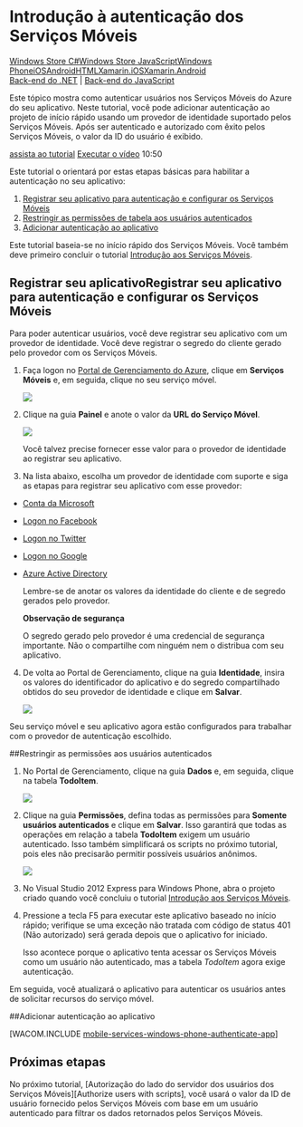 <properties linkid="develop-mobile-tutorials-get-started-with-users-wp8" urlDisplayName="Introdução à autenticação" pageTitle="Introdução à autenticação (Windows Phone) | Mobile Dev Center" metaKeywords="" description="Saiba como usar os Serviços Móveis para autenticar os usuários do seu aplicativo do Windows Phone por meio de vários provedores de identidade, incluindo Google, Facebook, Twitter e Microsoft." metaCanonical="" services="" documentationCenter="Mobile" title="Introdução à autenticação nos Serviços Móveis" authors="glenga" solutions="" manager="" editor="" />

# Introdução à autenticação dos Serviços Móveis
<div class="dev-center-tutorial-selector sublanding"><a href="/pt-br/documentation/articles/mobile-services-windows-store-dotnet-get-started-users" title="Windows Store C#">Windows Store C#</a><a href="/pt-br/documentation/articles/mobile-services-windows-store-javascript-get-started-users" title="Windows Store JavaScript">Windows Store JavaScript</a><a href="/pt-br/documentation/articles/mobile-services-windows-phone-get-started-users" title="Windows Phone" class="current">Windows Phone</a><a href="/pt-br/documentation/articles/mobile-services-ios-get-started-users" title="iOS">iOS</a><a href="/pt-br/documentation/articles/mobile-services-android-get-started-users" title="Android">Android</a><a href="/pt-br/documentation/articles/mobile-services-html-get-started-users" title="HTML">HTML</a><a href="/pt-br/documentation/articles/partner-xamarin-mobile-services-ios-get-started-users" title="Xamarin.iOS">Xamarin.iOS</a><a href="/pt-br/documentation/articles/partner-xamarin-mobile-services-android-get-started-users" title="Xamarin.Android">Xamarin.Android</a></div>
<div class="dev-center-tutorial-subselector"><a href="/pt-br/documentation/articles/mobile-services-dotnet-backend-windows-phone-get-started-users/" title="Back-end do .NET">Back-end do .NET</a> | <a href="/pt-br/documentation/articles/mobile-services-windows-phone-get-started-users/"  title="Back-end do JavaScript" class="current">Back-end do JavaScript</a></div>

<div class="dev-onpage-video-clear clearfix">
<div class="dev-onpage-left-content">

<p>Este tópico mostra como autenticar usuários nos Serviços Móveis do Azure do seu aplicativo. Neste tutorial, você pode adicionar autenticação ao projeto de início rápido usando um provedor de identidade suportado pelos Serviços Móveis. Após ser autenticado e autorizado com êxito pelos Serviços Móveis, o valor da ID do usuário é exibido.</p>
</div>
<div class="dev-onpage-video-wrapper"><a href="http://go.microsoft.com/fwlink/?LinkId=298631" target="_blank" class="label">assista ao tutorial</a> <a style="background-image: url('/media/devcenter/mobile/videos/mobile-wp8-get-started-authentication-180x120.png') !important;" href="http://go.microsoft.com/fwlink/?LinkId=298631" target="_blank" class="dev-onpage-video"><span class="icon">Executar o vídeo</span></a> <span class="time">10:50</span></div>
</div>  

Este tutorial o orientará por estas etapas básicas para habilitar a autenticação no seu aplicativo:

1. [Registrar seu aplicativo para autenticação e configurar os Serviços Móveis]
2. [Restringir as permissões de tabela aos usuários autenticados]
3. [Adicionar autenticação ao aplicativo]

Este tutorial baseia-se no início rápido dos Serviços Móveis. Você também deve primeiro concluir o tutorial [Introdução aos Serviços Móveis]. 

<h2><a name="register"></a><span class="short-header">Registrar seu aplicativo</span>Registrar seu aplicativo para autenticação e configurar os Serviços Móveis</h2>

Para poder autenticar usuários, você deve registrar seu aplicativo com um provedor de identidade. Você deve registrar o segredo do cliente gerado pelo provedor com os Serviços Móveis.

1. Faça logon no [Portal de Gerenciamento do Azure], clique em **Serviços Móveis** e, em seguida, clique no seu serviço móvel.

   	![][1]

2. Clique na guia **Painel** e anote o valor da **URL do Serviço Móvel**.

   	![][2]

    Você talvez precise fornecer esse valor para o provedor de identidade ao registrar seu aplicativo.

3. Na lista abaixo, escolha um provedor de identidade com suporte e siga as etapas para registrar seu aplicativo com esse provedor:

 - <a href="/pt-br/develop/mobile/how-to-guides/register-for-microsoft-authentication/" target="_blank">Conta da Microsoft</a>
 - <a href="/pt-br/develop/mobile/how-to-guides/register-for-facebook-authentication/" target="_blank">Logon no Facebook</a>
 - <a href="/pt-br/develop/mobile/how-to-guides/register-for-twitter-authentication/" target="_blank">Logon no Twitter</a>
 - <a href="/pt-br/develop/mobile/how-to-guides/register-for-google-authentication/" target="_blank">Logon no Google</a>
 - <a href="/pt-br/documentation/articles/mobile-services-how-to-register-active-directory-authentication/" target="_blank">Azure Active Directory</a>


    Lembre-se de anotar os valores da identidade do cliente e de segredo gerados pelo provedor.

    <div class="dev-callout"><b>Observação de segurança</b>
	<p>O segredo gerado pelo provedor é uma credencial de segurança importante. Não o compartilhe com ninguém nem o distribua com seu aplicativo.</p>
    </div>

4. De volta ao Portal de Gerenciamento, clique na guia **Identidade**, insira os valores do identificador do aplicativo e do segredo compartilhado obtidos do seu provedor de identidade e clique em **Salvar**.

   	![][3]

Seu serviço móvel e seu aplicativo agora estão configurados para trabalhar com o provedor de autenticação escolhido.

##<a name="permissions"></a>Restringir as permissões aos usuários autenticados

1. No Portal de Gerenciamento, clique na guia **Dados** e, em seguida, clique na tabela **TodoItem**. 

   	![][4]

2. Clique na guia **Permissões**, defina todas as permissões para **Somente usuários autenticados** e clique em **Salvar**. Isso garantirá que todas as operações em relação a tabela **TodoItem** exigem um usuário autenticado. Isso também simplificará os scripts no próximo tutorial, pois eles não precisarão permitir possíveis usuários anônimos.

   	![][5]

3. No Visual Studio 2012 Express para Windows Phone, abra o projeto criado quando você concluiu o tutorial [Introdução aos Serviços Móveis]. 

4. Pressione a tecla F5 para executar este aplicativo baseado no início rápido; verifique se uma exceção não tratada com código de status 401 (Não autorizado) será gerada depois que o aplicativo for iniciado. 
   
   	Isso acontece porque o aplicativo tenta acessar os Serviços Móveis como um usuário não autenticado, mas a tabela _TodoItem_ agora exige autenticação.

Em seguida, você atualizará o aplicativo para autenticar os usuários antes de solicitar recursos do serviço móvel.

##<a name="add-authentication"></a>Adicionar autenticação ao aplicativo

[WACOM.INCLUDE [mobile-services-windows-phone-authenticate-app](../includes/mobile-services-windows-phone-authenticate-app.md)]

## <a name="next-steps"> </a>Próximas etapas

No próximo tutorial, [Autorização do lado do servidor dos usuários dos Serviços Móveis][Authorize users with scripts], você usará o valor da ID de usuário fornecido pelos Serviços Móveis com base em um usuário autenticado para filtrar os dados retornados pelos Serviços Móveis. 

<!-- Anchors. -->
[Registrar seu aplicativo para autenticação e configurar os Serviços Móveis]: #register
[Restringir as permissões de tabela aos usuários autenticados]: #permissions
[Adicionar autenticação ao aplicativo]: #add-authentication
[Próximas etapas]:#next-steps

<!-- Images. -->
[1]: ./media/mobile-services-wp8-get-started-users/mobile-services-selection.png
[2]: ./media/mobile-services-wp8-get-started-users/mobile-service-uri.png
[3]: ./media/mobile-services-wp8-get-started-users/mobile-identity-tab.png
[4]: ./media/mobile-services-wp8-get-started-users/mobile-portal-data-tables.png
[5]: ./media/mobile-services-wp8-get-started-users/mobile-portal-change-table-perms.png

<!-- URLs. -->
[Enviar página de aplicativo]: http://go.microsoft.com/fwlink/p/?LinkID=266582
[Introdução aos Serviços Móveis]: /pt-br/develop/mobile/tutorials/get-started-wp8
[Começar com os dados]: /pt-br/develop/mobile/tutorials/started-with-data-wp8
[Introdução à autenticação]: /pt-br/develop/mobile/tutorials/get-started-with-users-wp8
[Introdução às notificações por push]: /pt-br/develop/mobile/tutorials/get-started-with-push-wp8
[Autorizar usuários com scripts]: /pt-br/develop/mobile/tutorials/authorize-users-in-scripts-wp8

[Portal de Gerenciamento do Azure]: https://manage.windowsazure.com/

